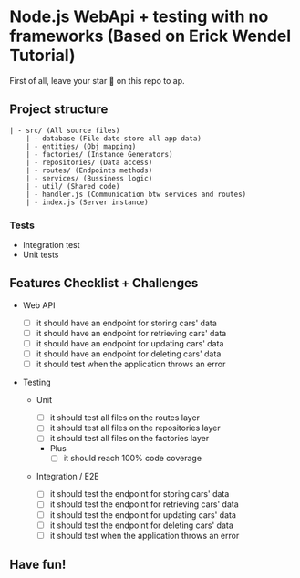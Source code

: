 # Node.js WebApi + testing with no frameworks (Based on Erick Wendel Tutorial)

First of all, leave your star 🌟 on this repo to ap.

## Project structure

```
| - src/ (All source files)
    | - database (File date store all app data)
    | - entities/ (Obj mapping)
    | - factories/ (Instance Generators)
    | - repositories/ (Data access)
    | - routes/ (Endpoints methods)
    | - services/ (Bussiness logic)
    | - util/ (Shared code)
    | - handler.js (Communication btw services and routes)
    | - index.js (Server instance)
```

### Tests

- Integration test
- Unit tests

## Features Checklist + Challenges

- Web API

  - [ ] it should have an endpoint for storing cars' data
  - [ ] it should have an endpoint for retrieving cars' data
  - [ ] it should have an endpoint for updating cars' data
  - [ ] it should have an endpoint for deleting cars' data
  - [ ] it should test when the application throws an error

- Testing

  - Unit

    - [ ] it should test all files on the routes layer
    - [ ] it should test all files on the repositories layer
    - [ ] it should test all files on the factories layer
    - Plus
      - [ ] it should reach 100% code coverage

  - Integration / E2E
    - [ ] it should test the endpoint for storing cars' data
    - [ ] it should test the endpoint for retrieving cars' data
    - [ ] it should test the endpoint for updating cars' data
    - [ ] it should test the endpoint for deleting cars' data
    - [ ] it should test when the application throws an error

## Have fun!

```

```

